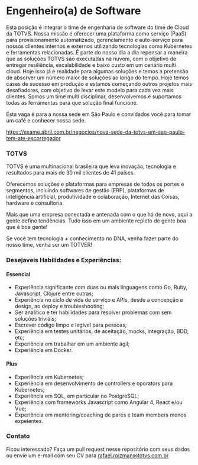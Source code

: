 # Engenheiro(a) de Software
Esta posição é integrar o time de engenharia de software do time de Cloud da TOTVS. 
Nossa missão é oferecer uma plataforma como serviço (PaaS) para provisionamento automatizado, gerenciamento e auto-serviço para nossos clientes internos e externos utilizando tecnologias como Kubernetes e ferramentas relacionadas. É parte do nosso dia a dia repensar a maneira que as soluções TOTVS são executadas na nuvem, com o objetivo de entregar resiliência, escalabilidade e baixo custo em um cenário multi cloud. Hoje isso já é realidade para algumas soluções e temos a pretensão de absorver um número maior de soluções ao longo do tempo.
Hoje temos cases de sucesso em produção e estamos começando outros projetos mais desafiadores, com objetivo de levar este modelo para cada vez mais clientes. Somos um time multi disciplinar, desenvolvemos e suportamos todas as ferramentas para que solução final funcione.

Esta vaga é para a nossa sede em São Paulo e convidados você para tomar um café e conhecer nossa sede.

https://exame.abril.com.br/negocios/nova-sede-da-totvs-em-sao-paulo-tem-ate-escorregador

### TOTVS
TOTVS é uma multinacional brasileira que leva inovação, tecnologia e resultados para mais de 30 mil clientes de 41 países.

Oferecemos soluções e plataformas para empresas de todos os portes e segmentos, incluindo softwares de gestão (ERP), plataformas de inteligência artificial, produtividade e colaboração, Internet das Coisas, hardware e consultoria.

Mais que uma empresa conectada e antenada com o que há de novo, aqui a gente define tendências. Tudo isso em um ambiente repleto de gente boa que é boa gente! 

Se você tem tecnologia + conhecimento no DNA, venha fazer parte do nosso time, venha ser um TOTVER! 

### Desejaveis Habilidades e Experiências:

#### Essencial
  - Experiência significante com duas ou mais linguagens como Go, Ruby, Javascript, Clojure entre outras;
  - Experiência no ciclo de vida de serviço e APIs, desde a concepção e design, ao deploy e troubleshooting;
  - Ser analítico e ter habilidades para resolver problemas com sem soluções triviáis;
  - Escrever código limpo e legível para pessoas;
  - Experiência em testes unitários, de aceitação, mocks, integração, BDD, etc;
  - Experiência em trabalhar em um ambiente ágil;
  - Experiência em Docker.

#### Plus
  - Experiência em Kubernetes;
  - Experiência em desenvolvimento de controllers e oporators para Kubernetes;
  - Experiência em SQL, em particular no PostgreSQL;
  - Experiência com frameworks Javascript como Angular 4, React e/ou Vue;
  - Experiência em mentoring/coaching de pares e team members menos expeientes.

### Contato
Ficou interessado? Faça um pull request nesse repositório com seus dados ou envie um e-mail com seu CV para rafael.roizman@totvs.com.br